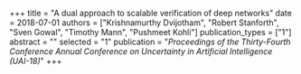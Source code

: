 +++
title = "A dual approach to scalable verification of deep networks"
date = 2018-07-01
authors = ["Krishnamurthy Dvijotham", "Robert Stanforth", "Sven Gowal", "Timothy Mann", "Pushmeet Kohli"]
publication_types = ["1"]
abstract = ""
selected = "1"
publication = "*Proceedings of the Thirty-Fourth Conference Annual Conference on Uncertainty in Artificial Intelligence (UAI-18)*"
+++

